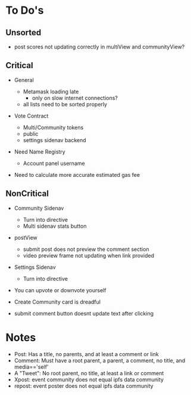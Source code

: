 # To Do's #

## Unsorted ##
- post scores not updating correctly in multiView and communityView?

## Critical ##
- General
    - Metamask loading late
        - only on slow internet connections?
    - all lists need to be sorted properly

- Vote Contract
    - Multi/Community tokens
    - public
    - settings sidenav backend

- Need Name Registry
    - Account panel username

- Need to calculate more accurate estimated gas fee

## NonCritical ##
- Community Sidenav
    - Turn into directive
    - Multi sidenav stats button
    
- postView
    - submit post does not preview the comment section
    - video preview frame not updating when link provided

- Settings Sidenav
    - Turn into directive
    
- You can upvote or downvote yourself
- Create Community card is dreadful
- submit comment button doesnt update text after clicking


    
# Notes #
- Post: Has a title, no parents, and at least a comment or link
- Comment: Must have a root parent, a parent, a comment, no title, and media=='self'
- A "Tweet": No root parent, no title, at least a link or comment
- Xpost: event community does not equal ipfs data community
- repost: event poster does not equal ipfs data community


































